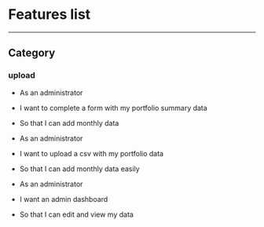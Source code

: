 # Features list
***

## Category

### upload

- As an administrator
- I want to complete a form with my portfolio summary data
- So that I can add monthly data

- As an administrator
- I want to upload a csv with my portfolio data
- So that I can add monthly data easily

- As an administrator
- I want an admin dashboard
- So that I can edit and view my data
